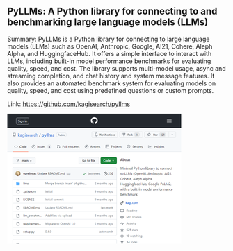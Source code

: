 ## PyLLMs: A Python library for connecting to and benchmarking large language models (LLMs)
Summary: PyLLMs is a Python library for connecting to large language models (LLMs) such as OpenAI, Anthropic, Google, AI21, Cohere, Aleph Alpha, and HuggingfaceHub. It offers a simple interface to interact with LLMs, including built-in model performance benchmarks for evaluating quality, speed, and cost. The library supports multi-model usage, async and streaming completion, and chat history and system message features. It also provides an automated benchmark system for evaluating models on quality, speed, and cost using predefined questions or custom prompts.

Link: https://github.com/kagisearch/pyllms

<img src="/img/55cac799-74e0-4cde-834f-6bd80fc46520.png" width="400" />
<br/><br/>
